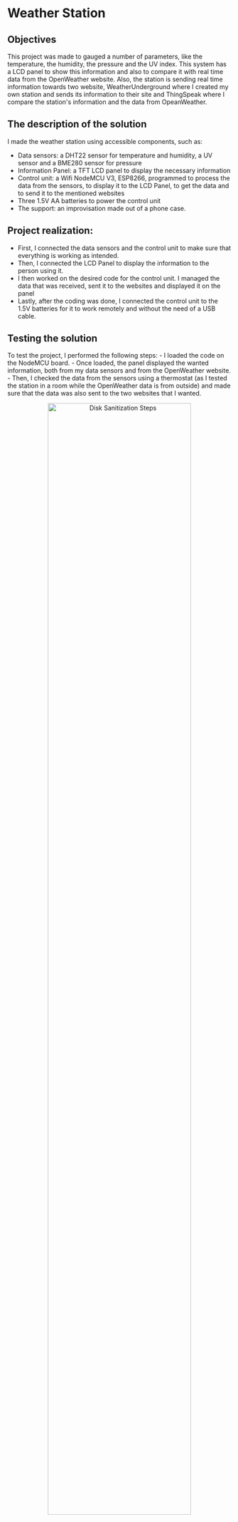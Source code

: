 <h1>Weather Station</h1>

<h2>Objectives</h2>
This project was made to gauged a number of parameters, like the temperature, the humidity, the pressure and the UV index. This system has a LCD panel to show this information and also to compare it with real time data from the OpenWeather website. Also, the station is sending real time information towards two website, WeatherUnderground where I created my own station and sends its information to their site and ThingSpeak where I compare the station's information and the data from OpeanWeather. 
<br />

<h2>The description of the solution</h2>
I made the weather station using accessible components, such as:

- Data sensors: a DHT22 sensor for temperature and humidity, a UV sensor and a BME280 sensor for pressure
- Information Panel: a TFT LCD panel to display the necessary information
- Control unit: a Wifi NodeMCU V3, ESP8266, programmed to process the data from the sensors, to display it to the LCD Panel, to get the data and to send it to the mentioned websites
- Three 1.5V AA batteries to power the control unit
- The support: an improvisation made out of a phone case.
  
<h2>Project realization:</h2>

- First, I connected the data sensors and the control unit to make sure that everything is working as intended.
- Then, I connected the LCD Panel to display the information to the person using it.
- I then worked on the desired code for the control unit. I managed the data that was received, sent it to the websites and displayed it on the panel
- Lastly, after the coding was done, I connected the control unit to the 1.5V batteries for it to work remotely and without the need of a USB cable.
  
<h2>Testing the solution</h2>
To test the project, I performed the following steps:
- I loaded the code on the NodeMCU board.
- Once loaded, the panel displayed the wanted information, both from my data sensors and from the OpenWeather website.
- Then, I checked the data from the sensors using a thermostat (as I tested the station in a room while the OpenWeather data is from outside) and made sure that the data was also sent to the two websites that I wanted.
<p align="center">
  <img src="https://imgur.com/FzCbyC0.png" height="80%" width="80%" alt="Disk Sanitization Steps"/>
</p>
<p align="center">
  <img src="https://imgur.com/1oFxHwP.png" height="80%" width="80%" alt="Disk Sanitization Steps"/>
</p>

<h2>Languages Used</h2>

- <b>C</b> 

<h2>Environments Used </h2>

- <b>Arduino IDE</b>

<h3><a href = "https://video-mea.s3.eu-north-1.amazonaws.com/Videoclip+proiect.mp4">Video of the Solar Tracker explained in romanian</a></h3>
<h3><a href = "https://video-mea.s3.eu-north-1.amazonaws.com/Videoclip%20proiect%20subtitrat.mp4">Video of the Solar Tracker explained with subtitles in english.</a></h3>




<!--
 ```diff
- text in red
+ text in green
! text in orange
# text in gray
@@ text in purple (and bold)@@
```
--!>
